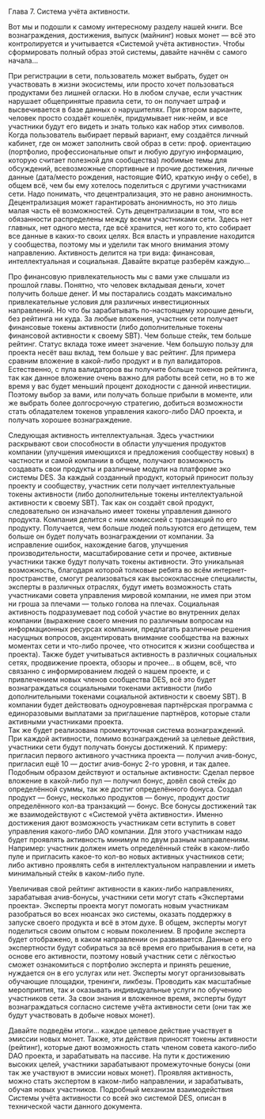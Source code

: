 Глава 7. Система учёта активности.

Вот мы и подошли к самому интересному разделу нашей книги. Все вознаграждения, достижения, выпуск (майнинг) новых монет — всё это контролируется и учитывается «Системой учёта активности». Чтобы сформировать полный образ этой системы, давайте начнём с самого начала…

При регистрации в сети, пользователь может выбрать, будет он участвовать в жизни экосистемы, или просто хочет пользоваться продуктами без лишней огласки. Но в любом случае, если участник нарушает общепринятые правила сети, то он получает штраф и высвечивается в базе данных о нарушителях. При втором варианте, человек просто создаёт кошелёк, придумывает ник-нейм, и все участники будут его видеть и знать только как набор этих символов.
Когда пользователь выбирает первый вариант, ему создаётся личный кабинет, где он может заполнить свой образ в сети: проф. ориентацию (портфолио, профессиональные опыт и любую другую информацию, которую считает полезной для сообщества) любимые темы для обсуждений, всевозможные спортивные и прочие достижения, личные данные (дата/место рождения, настоящие ФИО, краткую инфу о себе), в общем всё, чем бы ему хотелось поделиться с другими участниками сети. Надо понимать, что децентрализация, это не равно анонимность. Децентрализация может гарантировать анонимность, но это лишь малая часть её возможностей. Суть децентрализации в том, что все обязанности распределены между всеми участниками сети. Здесь нет главных, нет одного места, где всё хранится, нет кого то, кто собирает все данные в каких-то своих целях. Вся власть и управление находится у сообщества, поэтому мы и уделили так много внимания этому направлению.
Активность делится на три вида: финансовая, интеллектуальная и социальная. Давайте вкратце разберём каждую…

Про финансовую привлекательность мы с вами уже слышали из прошлой главы. Понятно, что человек вкладывая деньги, хочет получить больше денег. И мы постарались создать максимально привлекательные условия для различных инвестиционных направлений. Но что бы зарабатывать по-настоящему хорошие деньги, без рейтинга ни куда.
За любые вложения, участник сети получает финансовые токены активности (либо дополнительные токены финансовой активности к своему SBT). Чем больше стейк, тем больше рейтинг. Статус вклада тоже имеет значение. Чем большую пользу для проекта несёт ваш вклад, тем больше у вас рейтинг. Для примера сравним вложение в какой-либо продукт и в пул валидаторов. Естественно, с пула валидаторов вы получите больше токенов рейтинга, так как данное вложение очень важно для работы всей сети, но в то же время у вас будет меньший процент доходности с данной инвестиции. Поэтому выбор за вами, или получать больше прибыли в моменте, или же выбрать более долгосрочную стратегию, добиться возможности стать обладателем токенов управления какого-либо DAO проекта, и получать хорошее вознаграждение.

Следующая активность интеллектуальная. Здесь участники раскрывают свои способности в области улучшения продуктов компании (улучшения имеющихся и предложения сообществу новых) в частности и самой компании в общем, получают возможность создавать свои продукты и различные модули на платформе эко системы DES.
За каждый созданный продукт, который приносит пользу проекту и сообществу, участник сети получает интеллектуальные токены активности (либо дополнительные токены интеллектуальной активности к своему SBT). Так как он создаёт свой продукт, следовательно он изначально имеет токены управления данного продукта. Компания делится с ним комиссией с транзакций по его продукту. Получается, чем больше людей пользуются его детищем, тем больше он будет получать вознаграждении от компании.
За исправление ошибок, нахождение багов, улучшения производительности, масштабирование сети и прочее, активные участники также будут получать токены активности. Это уникальная возможность, благодаря которой толковые ребята во всём интернет-пространстве, смогут реализоваться как высококлассные специалисты, эксперты в различных отраслях, будут иметь возможность стать участниками совета управления мировой компании, не имея при этом ни гроша за плечами — только голова на плечах.
Социальная активность подразумевает под собой участие во внутренних делах компании (выражение своего мнения по различным вопросам на информационных ресурсах компании, предлагать различные решения насущных вопросов, акцентировать внимание сообщества на важных моментах сети и что-либо прочее, что относится к жизни сообщества и проекта). Также будет учитываться активность в различных социальных сетях, продвижение проекта, обзоры и прочее… в общем, всё, что связанно с информированием людей о нашем проекте, и с привлечением новых членов сообщества DES, всё это будет вознаграждаться социальными токенами активности (либо дополнительными токенами социальной активности к своему SBT).
В компании будет действовать одноуровневая партнёрская программа с единоразовыми выплатами за приглашение партнёров, которые стали активными участниками проекта.  
Так же будет реализована промежуточная система вознаграждений.
При каждой активности, помимо вознаграждений за целевые действия, участники сети будут получать бонусы достижений. К примеру: пригласил первого активного участника проекта — получил ачив-бонус, пригласил ещё 10 — достиг ачив-бонус 2-го уровня, и так далее. Подобным образом действуют и остальные активности: Cделал первое вложение в какой-либо пул — получил бонус, довёл свой стейк до определённой суммы, так же достиг определённого бонуса. Создал продукт — бонус, несколько продуктов — бонус, продукт достиг определённого кол-ва транзакций — бонус.
Все бонусы достижений так же взаимодействуют с «Системой учёта активности». Именно достижения дают возможность участникам сети вступить в совет управления какого-либо DAO компании. Для этого участникам надо будет проявлять активность минимум по двум разным направлениям.
Например: участник должен иметь определённый стейк в каком-либо пуле и пригласить какое-то кол-во новых активных участников сети; либо активно проявлять себя в интеллектуальном направлении и иметь минимальный стейк в каком-либо пуле.

Увеличивая свой рейтинг активности в каких-либо направлениях, зарабатывая ачив-бонусы, участники сети могут стать «Экспертами проекта». Эксперты проекта могут помогать новым участникам разобраться во всех нюансах эко системы, оказать поддержку в запуске своего продукта и всё в этом духе. В общем, эксперты могут поделиться своим опытом с новым поколением. В профиле эксперта будет отображено, в каком направлении он развивается. Данные о его экспертности будут собираться за всё время его прибывания в сети, на основе его активности, поэтому новый участник сети с лёгкостью сможет ознакомиться с портфолио эксперта и принять решение, нуждается он в его услугах или нет.
Эксперты могут организовывать обучающие площадки, тренинги, ликбезы. Проводить как масштабные мероприятия, так и оказывать индивидуальные услуги по обучению участников сети.
За свои знания и вложенное время, эксперты будут вознаграждаться согласно системе учёта активности сети (они так же будут участвовать в добыче новых монет).

Давайте подведём итоги… каждое целевое действие участвует в эмиссии новых монет. Также, эти действия приносят токены активности (рейтинг), которые дают возможность стать членом совета какого-либо DAO проекта, и зарабатывать на пассиве. На пути к достижению высоких целей, участники зарабатывают промежуточные бонусы (они так же участвуют в эмиссии новых монет). Проявляя активность, можно стать экспертом в каком-либо направлении, и зарабатывать, обучая новых участников.
Подробный механизм взаимодействия Системы учёта активности со всей эко системой DES, описан в технической части данного документа.
